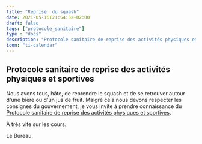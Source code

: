 ```yaml
---
title: "Reprise  du squash"
date: 2021-05-16T21:54:52+02:00
draft: false
tags: ["protocole_sanitaire"]
type : "docs"
description: "Protocole sanitaire de reprise des activités physiques et sportives - document gouvernemental"
icon: "ti-calendar"
---
```


## Protocole sanitaire de reprise des activités physiques et sportives

Nous avons tous, hâte, de reprendre le squash et de se retrouver autour d'une bière ou d'un jus de fruit. Malgré cela nous devons respecter les consignes du gouvernement, je vous invite à prendre connaissance du  [Protocole sanitaire de reprise des activités physiques et sportives](/images/ProtocoleSanitaireRepriseActiviteSportives.pdf).

À très vite sur les cours.

Le Bureau.
